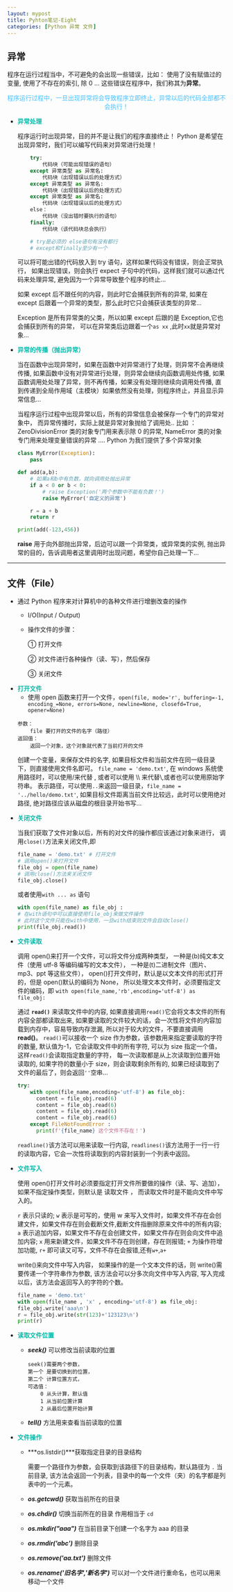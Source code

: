 ```yaml
---
layout: mypost
title: Pyhton笔记-Eight
categories: [Python 异常 文件]
---
```


## 异常

程序在运行过程当中，不可避免的会出现一些错误，比如：
使用了没有赋值过的变量,
使用了不存在的索引,
除 0
...
这些错误在程序中，我们称其为**异常**。

<center><p style="color:#0afb;">程序运行过程中，一旦出现异常将会导致程序立即终止，异常以后的代码全部都不会执行！  </p></center>

- <div style="color:#0ba; font-weight:bold;">异常处理</div>

  程序运行时出现异常，目的并不是让我们的程序直接终止！
  Python 是希望在出现异常时，我们可以编写代码来对异常进行处理！

  ```py
      try:
          代码块（可能出现错误的语句）
      except 异常类型 as 异常名:
          代码块（出现错误以后的处理方式）
      except 异常类型 as 异常名:
          代码块（出现错误以后的处理方式）
      except 异常类型 as 异常名:
          代码块（出现错误以后的处理方式）
      else：
          代码块（没出错时要执行的语句）
      finally:
          代码块（该代码块总会执行）

      # try是必须的 else语句有没有都行
      # except和finally至少有一个
  ```

  可以将可能出错的代码放入到 try 语句，这样如果代码没有错误，则会正常执行，
  如果出现错误，则会执行 expect 子句中的代码，这样我们就可以通过代码来处理异常,
  避免因为一个异常导致整个程序的终止...

  如果 except 后不跟任何的内容，则此时它会捕获到所有的异常,
  如果在 except 后跟着一个异常的类型，那么此时它只会捕获该类型的异常...

  Exception 是所有异常类的父类，所以如果 except 后跟的是 Exception,它也会捕获到所有的异常，
  可以在异常类后边跟着一个`as xx` ,此时`xx`就是异常对象...

- <div style="color:#0ba; font-weight:bold;">异常的传播（抛出异常）</div>

  当在函数中出现异常时，如果在函数中对异常进行了处理，则异常不会再继续传播,
  如果函数中没有对异常进行处理，则异常会继续向函数调用处传播,
  如果函数调用处处理了异常，则不再传播，如果没有处理则继续向调用处传播,
  直到传递到全局作用域（主模块）如果依然没有处理，则程序终止，并且显示异常信息...

  当程序运行过程中出现异常以后，所有的异常信息会被保存一个专门的异常对象中，
  而异常传播时，实际上就是异常对象抛给了调用处..
  比如 ： ZeroDivisionError 类的对象专门用来表示除 0 的异常,
  NameError 类的对象专门用来处理变量错误的异常
  ....
  Python 为我们提供了多个异常对象

  ```py
  class MyError(Exception):
      pass

  def add(a,b):
      # 如果a和b中有负数，就向调用处抛出异常
      if a < 0 or b < 0:
          # raise Exception('两个参数中不能有负数！')
          raise MyError('自定义的异常')

      r = a + b
      return r

  print(add(-123,456))
  ```

  **raise** 用于向外部抛出异常，后边可以跟一个异常类，或异常类的实例,
  抛出异常的目的，告诉调用者这里调用时出现问题，希望你自己处理一下...

---

## 文件（File）

- 通过 Python 程序来对计算机中的各种文件进行增删改查的操作

  - I/O(Input / Output)
  - 操作文件的步骤：

    ① 打开文件

    ② 对文件进行各种操作（读、写），然后保存

    ③ 关闭文件

- <div style="color:#0ba; font-weight:bold;">打开文件</div>

  - 使用 open 函数来打开一个文件，`open(file, mode='r', buffering=-1, encoding_=None, errors=None, newline=None, closefd=True, opener=None)`

  ```
  参数：
      file 要打开的文件的名字（路径）
  返回值：
      返回一个对象，这个对象就代表了当前打开的文件
  ```

  创建一个变量，来保存文件的名字,
  如果目标文件和当前文件在同一级目录下，则直接使用文件名即可。
  `file_name = 'demo.txt'`, 在 windows 系统使用路径时，可以使用/来代替 \,
  或者可以使用 \\\\ 来代替\\,或者也可以使用原始字符串。
  表示路径，可以使用`..`来返回一级目录，`file_name = '../hello/demo.txt'`,
  如果目标文件距离当前文件比较远，此时可以使用绝对路径,
  绝对路径应该从磁盘的根目录开始书写...

- <div style="color:#0ba; font-weight:bold;">关闭文件</div>

  当我们获取了文件对象以后，所有的对文件的操作都应该通过对象来进行，
  调用`close()`方法来关闭文件,即

  ```py
  file_name = 'demo.txt' # 打开文件
  # 调用open()来打开文件
  file_obj = open(file_name)
  # 调用close()方法来关闭文件
  file_obj.close()
  ```

  或者使用`with ... as` 语句

  ```py
  with open(file_name) as file_obj :
  # 在with语句中可以直接使用file_obj来做文件操作
  # 此时这个文件只能在with中使用，一旦with结束则文件会自动close()
  print(file_obj.read())
  ```

- <div style="color:#0ba; font-weight:bold;">文件读取</div>

  调用 open()来打开一个文件，可以将文件分成两种类型，
  一种是(b)纯文本文件（使用 utf-8 等编码编写的文本文件），
  一种是(t)二进制文件（图片、mp3、ppt 等这些文件），
  open()打开文件时，默认是以文本文件的形式打开的，但是 open()默认的编码为 None，
  所以处理文本文件时，必须要指定文件的编码，即
  `with open(file_name,'rb',encoding='utf-8') as file_obj:`

  通过 **`read()`** 来读取文件中的内容,
  如果直接调用`read()`它会将文本文件的所有内容全部都读取出来,
  如果要读取的文件较大的话，会一次性将文件的内容加载到内存中，容易导致内存泄漏,
  所以对于较大的文件，不要直接调用 **read()**。
  `read()`可以接收一个 size 作为参数，该参数用来指定要读取的字符的数量,
  默认值为-1，它会读取文件中的所有字符,
  可以为 size 指定一个值，这样`read()`会读取指定数量的字符，
  每一次读取都是从上次读取到位置开始读取的,
  如果字符的数量小于 size，则会读取剩余所有的,
  如果已经读取到了文件的最后了，则会返回`''`空串...

  ```py
  try:
      with open(file_name,encoding='utf-8') as file_obj:
        content = file_obj.read(6)
        content = file_obj.read(6)
        content = file_obj.read(6)
        content = file_obj.read(6)
      except FileNotFoundError :
        print(f'{file_name} 这个文件不存在！')
  ```

  `readline()`该方法可以用来读取一行内容,
  `readlines()`该方法用于一行一行的读取内容，它会一次性将读取到的内容封装到一个列表中返回。

- <div style="color:#0ba; font-weight:bold;">文件写入</div>

  使用 open()打开文件时必须要指定打开文件所要做的操作（读、写、追加），
  如果不指定操作类型，则默认是 读取文件 ， 而读取文件时是不能向文件中写入的。

  `r` 表示只读的;
  `w` 表示是可写的，使用 w 来写入文件时，如果文件不存在会创建文件，如果文件存在则会截断文件,截断文件指删除原来文件中的所有内容;
  `a` 表示追加内容，如果文件不存在会创建文件，如果文件存在则会向文件中追加内容;
  `x` 用来新建文件，如果文件不存在则创建，存在则报错;
  `+` 为操作符增加功能,
  `r+` 即可读又可写，文件不存在会报错,还有`w+`,`a+`

  write()来向文件中写入内容，
  如果操作的是一个文本文件的话，则 write()需要传递一个字符串作为参数,
  该方法会可以分多次向文件中写入内容,
  写入完成以后，该方法会返回写入的字符的个数。

  ```py
  file_name = 'demo.txt'
  with open(file_name , 'x' , encoding='utf-8') as file_obj:
  file_obj.write('aaa\n')
  r = file_obj.write(str(123)+'123123\n')
  print(r)
  ```

- <div style="color:#0ba; font-weight:bold;">读取文件位置</div>

  - **_seek()_** 可以修改当前读取的位置

        seek()需要两个参数，
        第一个 是要切换到的位置，
        第二个 计算位置方式，
        可选值：
            0 从头计算，默认值
            1 从当前位置计算
            2 从最后位置开始计算

  - **_tell()_** 方法用来查看当前读取的位置

- <div style="color:#0ba; font-weight:bold;">文件操作</div>

    - ***os.listdir()***获取指定目录的目录结构
        
        需要一个路径作为参数，会获取到该路径下的目录结构，默认路径为 `.` 当前目录,
        该方法会返回一个列表，目录中的每一个文件（夹）的名字都是列表中的一个元素。
    - ***os.getcwd()*** 获取当前所在的目录
    - ***os.chdir()*** 切换当前所在的目录 作用相当于 `cd`
    - ***os.mkdir("aaa")*** 在当前目录下创建一个名字为 aaa 的目录
    - ***os.rmdir('abc')*** 删除目录
    - ***os.remove('aa.txt')*** 删除文件
    - ***os.rename('旧名字','新名字')*** 可以对一个文件进行重命名，也可以用来移动一个文件